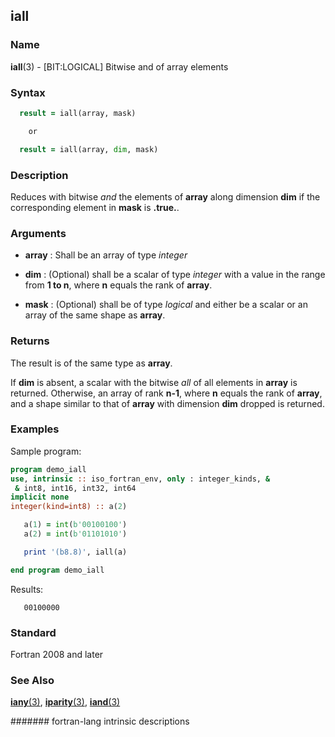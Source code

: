 ## iall
### __Name__

__iall__(3) - \[BIT:LOGICAL\] Bitwise and of array elements


### __Syntax__
```fortran
  result = iall(array, mask)

    or

  result = iall(array, dim, mask)
```
### __Description__

Reduces with bitwise _and_ the elements of __array__ along dimension __dim__ if
the corresponding element in __mask__ is __.true.__.

### __Arguments__

  - __array__
    : Shall be an array of type _integer_

  - __dim__
    : (Optional) shall be a scalar of type _integer_ with a value in the
    range from __1 to n__, where __n__ equals the rank of __array__.

  - __mask__
    : (Optional) shall be of type _logical_ and either be a scalar or an
    array of the same shape as __array__.

### __Returns__

The result is of the same type as __array__.

If __dim__ is absent, a scalar with the bitwise _all_ of all elements in __array__
is returned. Otherwise, an array of rank __n-1__, where __n__ equals the
rank of __array__, and a shape similar to that of __array__ with dimension __dim__
dropped is returned.

### __Examples__

Sample program:

```fortran
program demo_iall
use, intrinsic :: iso_fortran_env, only : integer_kinds, &
 & int8, int16, int32, int64
implicit none
integer(kind=int8) :: a(2)

   a(1) = int(b'00100100')
   a(2) = int(b'01101010')

   print '(b8.8)', iall(a)

end program demo_iall
```
  Results:
```text
   00100000
```

### __Standard__

Fortran 2008 and later

### __See Also__

[__iany__(3)](IANY),
[__iparity__(3)](IPARITY),
[__iand__(3)](IAND)

####### fortran-lang intrinsic descriptions
